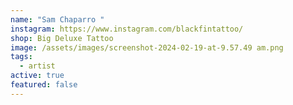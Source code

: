 ```yaml
---
name: "Sam Chaparro "
instagram: https://www.instagram.com/blackfintattoo/
shop: Big Deluxe Tattoo
image: /assets/images/screenshot-2024-02-19-at-9.57.49 am.png
tags:
  - artist
active: true
featured: false
---
```

